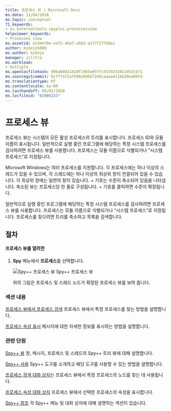```yaml
---
title: 프로세스 뷰 | Microsoft Docs
ms.date: 11/04/2016
ms.topic: conceptual
f1_keywords:
- vs.externaltools.spyplus.processesview
helpviewer_keywords:
- Processes view
ms.assetid: e144e70e-eef2-45a7-a562-a177f177d9a1
author: mikejo5000
ms.author: mikejo
manager: jillfra
ms.workload:
- multiple
ms.openlocfilehash: 99ba60021410f1965e05f7c5479231013d53cb71
ms.sourcegitcommit: 6cfffa72af599a9d667249caaaa411bb28ea69fd
ms.translationtype: HT
ms.contentlocale: ko-KR
ms.lasthandoff: 09/02/2020
ms.locfileid: "62904233"
---
```

# <a name="processes-view"></a>프로세스 뷰
프로세스 뷰는 시스템의 모든 활성 프로세스의 트리를 표시합니다. 프로세스 ID와 모듈 이름이 표시됩니다. 일반적으로 실행 중인 프로그램에 해당하는 특정 시스템 프로세스를 검사하려면 프로세스 뷰를 사용합니다. 프로세스는 모듈 이름으로 식별되거나 “시스템 프로세스”로 지정됩니다.

 Microsoft Windows는 여러 프로세스를 지원합니다. 각 프로세스에는 하나 이상의 스레드가 있을 수 있으며, 각 스레드에는 하나 이상의 최상위 창이 연결되어 있을 수 있습니다. 각 최상위 창에는 일련의 창이 있습니다. \+ 기호는 수준이 축소되어 있음을 나타냅니다. 축소된 뷰는 프로세스당 한 줄로 구성됩니다. \+ 기호를 클릭하면 수준이 확장됩니다.

 일반적으로 실행 중인 프로그램에 해당하는 특정 시스템 프로세스를 검사하려면 프로세스 뷰를 사용합니다. 프로세스는 모듈 이름으로 식별되거나 “시스템 프로세스”로 지정됩니다. 프로세스를 찾으려면 트리를 축소하고 목록을 검색합니다.

## <a name="procedures"></a>절차

#### <a name="to-open-the-processes-view"></a>프로세스 뷰를 열려면

1. **Spy** 메뉴에서 **프로세스**를 선택합니다.

   ![Spy&#43;&#43; 프로세스 뷰](../debugger/media/spy--_processes.png "Spy++_Processes") Spy++ 프로세스 뷰

   위의 그림은 프로세스 및 스레드 노드가 확장된 프로세스 뷰를 보여 줍니다.

### <a name="in-this-section"></a>섹션 내용
 [프로세스 뷰에서 프로세스 검색](../debugger/how-to-search-for-a-process-in-processes-view.md) 프로세스 뷰에서 특정 프로세스를 찾는 방법을 설명합니다.

 [프로세스 속성 표시](../debugger/how-to-display-process-properties.md) 메시지에 대한 자세한 정보를 표시하는 방법을 설명합니다.

### <a name="related-sections"></a>관련 단원
 [Spy++ 뷰](../debugger/spy-increment-views.md) 창, 메시지, 프로세스 및 스레드의 Spy++ 트리 뷰에 대해 설명합니다.

 [Spy++ 사용](../debugger/using-spy-increment.md) Spy++ 도구를 소개하고 해당 도구를 사용할 수 있는 방법을 설명합니다.

 [프로세스 검색 대화 상자](../debugger/process-search-dialog-box.md)는 프로세스 뷰에서 특정 프로세스의 노드를 찾는 데 사용됩니다.

 [프로세스 속성 대화 상자](../debugger/process-properties-dialog-box.md) 프로세스 뷰에서 선택한 프로세스의 속성을 표시합니다.

 [Spy++ 참조](../debugger/spy-increment-reference.md) 각 Spy++ 메뉴 및 대화 상자에 대해 설명하는 섹션이 있습니다.